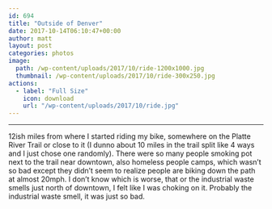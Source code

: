 ```yaml
---
id: 694
title: "Outside of Denver"
date: 2017-10-14T06:10:47+00:00
author: matt
layout: post
categories: photos
image: 
  path: /wp-content/uploads/2017/10/ride-1200x1000.jpg
  thumbnail: /wp-content/uploads/2017/10/ride-300x250.jpg
actions:
  - label: "Full Size"
    icon: download
    url: "/wp-content/uploads/2017/10/ride.jpg"
---
```

---
12ish miles from where I started riding my bike, somewhere on the Platte River Trail or close to it (I dunno about 10 miles in the trail split like 4 ways and I just chose one randomly). There were so many people smoking pot next to the trail near downtown, also homeless people camps, which wasn&#8217;t so bad except they didn&#8217;t seem to realize people are biking down the path at almost 20mph. I don&#8217;t know which is worse, that or the industrial waste smells just north of downtown, I felt like I was choking on it. Probably the industrial waste smell, it was just so bad.

